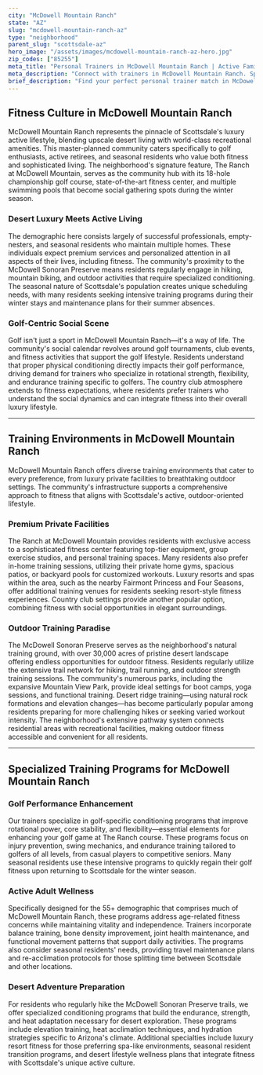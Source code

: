 ```yaml
---
city: "McDowell Mountain Ranch"
state: "AZ"
slug: "mcdowell-mountain-ranch-az"
type: "neighborhood"
parent_slug: "scottsdale-az"
hero_image: "/assets/images/mcdowell-mountain-ranch-az-hero.jpg"
zip_codes: ["85255"]
meta_title: "Personal Trainers in McDowell Mountain Ranch | Active Family Fitness"
meta_description: "Connect with trainers in McDowell Mountain Ranch. Specialists in trail running, family recreation, and master-planned community wellness."
brief_description: "Find your perfect personal trainer match in McDowell Mountain Ranch, Scottsdale's premier master-planned community. Our elite service connects you with certified fitness professionals who specialize in golf conditioning, active adult wellness, and luxury lifestyle fitness. Whether you're preparing for desert hikes, improving your golf game, or maintaining your retirement vitality, we match you with trainers who understand Scottsdale's unique active culture. Serving McDowell Mountain Ranch residents with private training at The Ranch, outdoor sessions at McDowell Sonoran Preserve, and customized programs for seasonal residents. Transform your fitness journey with local expertise tailored to your Scottsdale lifestyle."
---
```

## Fitness Culture in McDowell Mountain Ranch

McDowell Mountain Ranch represents the pinnacle of Scottsdale's luxury active lifestyle, blending upscale desert living with world-class recreational amenities. This master-planned community caters specifically to golf enthusiasts, active retirees, and seasonal residents who value both fitness and sophisticated living. The neighborhood's signature feature, The Ranch at McDowell Mountain, serves as the community hub with its 18-hole championship golf course, state-of-the-art fitness center, and multiple swimming pools that become social gathering spots during the winter season.

### Desert Luxury Meets Active Living

The demographic here consists largely of successful professionals, empty-nesters, and seasonal residents who maintain multiple homes. These individuals expect premium services and personalized attention in all aspects of their lives, including fitness. The community's proximity to the McDowell Sonoran Preserve means residents regularly engage in hiking, mountain biking, and outdoor activities that require specialized conditioning. The seasonal nature of Scottsdale's population creates unique scheduling needs, with many residents seeking intensive training programs during their winter stays and maintenance plans for their summer absences.

### Golf-Centric Social Scene

Golf isn't just a sport in McDowell Mountain Ranch—it's a way of life. The community's social calendar revolves around golf tournaments, club events, and fitness activities that support the golf lifestyle. Residents understand that proper physical conditioning directly impacts their golf performance, driving demand for trainers who specialize in rotational strength, flexibility, and endurance training specific to golfers. The country club atmosphere extends to fitness expectations, where residents prefer trainers who understand the social dynamics and can integrate fitness into their overall luxury lifestyle.

---

## Training Environments in McDowell Mountain Ranch

McDowell Mountain Ranch offers diverse training environments that cater to every preference, from luxury private facilities to breathtaking outdoor settings. The community's infrastructure supports a comprehensive approach to fitness that aligns with Scottsdale's active, outdoor-oriented lifestyle.

### Premium Private Facilities

The Ranch at McDowell Mountain provides residents with exclusive access to a sophisticated fitness center featuring top-tier equipment, group exercise studios, and personal training spaces. Many residents also prefer in-home training sessions, utilizing their private home gyms, spacious patios, or backyard pools for customized workouts. Luxury resorts and spas within the area, such as the nearby Fairmont Princess and Four Seasons, offer additional training venues for residents seeking resort-style fitness experiences. Country club settings provide another popular option, combining fitness with social opportunities in elegant surroundings.

### Outdoor Training Paradise

The McDowell Sonoran Preserve serves as the neighborhood's natural training ground, with over 30,000 acres of pristine desert landscape offering endless opportunities for outdoor fitness. Residents regularly utilize the extensive trail network for hiking, trail running, and outdoor strength training sessions. The community's numerous parks, including the expansive Mountain View Park, provide ideal settings for boot camps, yoga sessions, and functional training. Desert ridge training—using natural rock formations and elevation changes—has become particularly popular among residents preparing for more challenging hikes or seeking varied workout intensity. The neighborhood's extensive pathway system connects residential areas with recreational facilities, making outdoor fitness accessible and convenient for all residents.

---

## Specialized Training Programs for McDowell Mountain Ranch

### Golf Performance Enhancement

Our trainers specialize in golf-specific conditioning programs that improve rotational power, core stability, and flexibility—essential elements for enhancing your golf game at The Ranch course. These programs focus on injury prevention, swing mechanics, and endurance training tailored to golfers of all levels, from casual players to competitive seniors. Many seasonal residents use these intensive programs to quickly regain their golf fitness upon returning to Scottsdale for the winter season.

### Active Adult Wellness

Specifically designed for the 55+ demographic that comprises much of McDowell Mountain Ranch, these programs address age-related fitness concerns while maintaining vitality and independence. Trainers incorporate balance training, bone density improvement, joint health maintenance, and functional movement patterns that support daily activities. The programs also consider seasonal residents' needs, providing travel maintenance plans and re-acclimation protocols for those splitting time between Scottsdale and other locations.

### Desert Adventure Preparation

For residents who regularly hike the McDowell Sonoran Preserve trails, we offer specialized conditioning programs that build the endurance, strength, and heat adaptation necessary for desert exploration. These programs include elevation training, heat acclimation techniques, and hydration strategies specific to Arizona's climate. Additional specialties include luxury resort fitness for those preferring spa-like environments, seasonal resident transition programs, and desert lifestyle wellness plans that integrate fitness with Scottsdale's unique active culture.